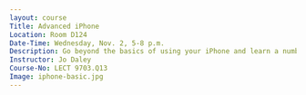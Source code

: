 ```yaml
---
layout: course
Title: Advanced iPhone
Location: Room D124
Date-Time: Wednesday, Nov. 2, 5-8 p.m.
Description: Go beyond the basics of using your iPhone and learn a number of features such as Bluetooth, hard reset, factory reset, screen capture, printing, personal hotspot, backing up with iCloud, Airplay, deleting cache and cookies, locating a lost device, Siri features, and more! Bring your iPhone, your questions, and be prepared to become a master at using technology.
Instructor: Jo Daley
Course-No: LECT 9703.Q13
Image: iphone-basic.jpg
---
```

